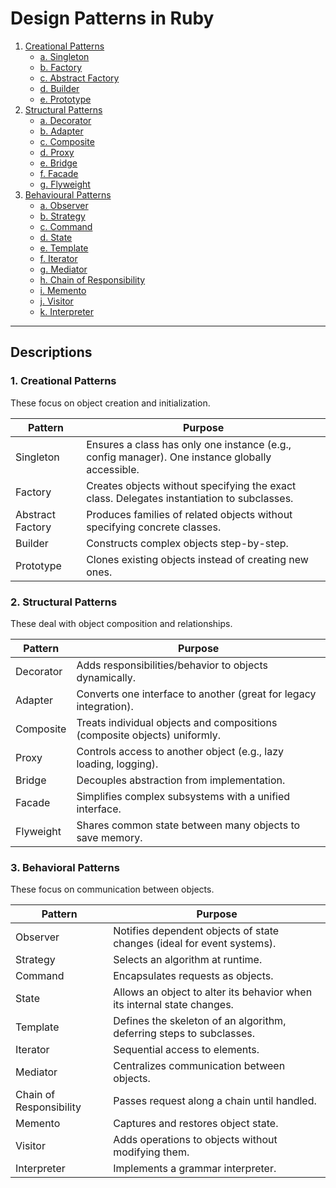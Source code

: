 # Design Patterns in Ruby


 1. [Creational Patterns](./1_creational/)
      - [a. Singleton](./1_creational/a.singleton/)
      - [b. Factory](./1_creational/b.factory/)
      - [c. Abstract Factory](./1_creational/c.abstract_factory/)
      - [d. Builder](./1_creational/d.builder/)
      - [e. Prototype](./1_creational/e.prototype/)
  2. [Structural Patterns](./2_structural/)
      - [a. Decorator](./2_structural/a.decorator/)
      - [b. Adapter](./2_structural/b.adapter/)
      - [c. Composite](./2_structural/c.composite/)
      - [d. Proxy](./2_structural/d.proxy/)
      - [e. Bridge](./2_structural/e.bridge/)
      - [f. Facade](./2_structural/f.facade/)
      - [g. Flyweight](./2_structural/g.flyweight/)
  3. [Behavioural Patterns](./2_behavioral/)
      - [a. Observer](./2_behavioral/a.observer/)
      - [b. Strategy](./2_behavioral/b.strategy/)
      - [c. Command](./2_behavioral/c.command/)
      - [d. State](./2_behavioral/d.state/)
      - [e. Template](./2_behavioral/e.template/)
      - [f. Iterator](./2_behavioral/f.iterator/)
      - [g. Mediator](./2_behavioral/g.mediator/)
      - [h. Chain of Responsibility](./2_behavioral/h.chain_of_responsibility/)
      - [i. Memento](./2_behavioral/i.memento/)
      - [j. Visitor](./2_behavioral/j.visitor/)
      - [k. Interpreter](./2_behavioral/k.interpreter/)

---

## Descriptions

### 1. Creational Patterns

These focus on object creation and initialization.

| Pattern | Purpose |
|---|---|
| Singleton | Ensures a class has only one instance (e.g., config manager). One instance globally accessible. |
| Factory | Creates objects without specifying the exact class. Delegates instantiation to subclasses. |
| Abstract Factory | Produces families of related objects without specifying concrete classes. |
| Builder | Constructs complex objects step-by-step. |
| Prototype | Clones existing objects instead of creating new ones. |

### 2. Structural Patterns

These deal with object composition and relationships.

| Pattern | Purpose |
|---|---|
| Decorator | Adds responsibilities/behavior to objects dynamically. |
| Adapter | Converts one interface to another (great for legacy integration). |
| Composite | Treats individual objects and compositions (composite objects) uniformly. |
| Proxy | Controls access to another object (e.g., lazy loading, logging). |
| Bridge | Decouples abstraction from implementation. |
| Facade | Simplifies complex subsystems with a unified interface. |
| Flyweight | Shares common state between many objects to save memory. |

### 3. Behavioral Patterns

These focus on communication between objects.

| Pattern | Purpose |
|---|---|
| Observer | Notifies dependent objects of state changes (ideal for event systems). |
| Strategy | Selects an algorithm at runtime. |
| Command | Encapsulates requests as objects. |
| State | Allows an object to alter its behavior when its internal state changes. |
| Template | Defines the skeleton of an algorithm, deferring steps to subclasses. |
| Iterator | Sequential access to elements. |
| Mediator | Centralizes communication between objects. |
| Chain of Responsibility | Passes request along a chain until handled. |
| Memento | Captures and restores object state. |
| Visitor | Adds operations to objects without modifying them. |
| Interpreter | Implements a grammar interpreter. |